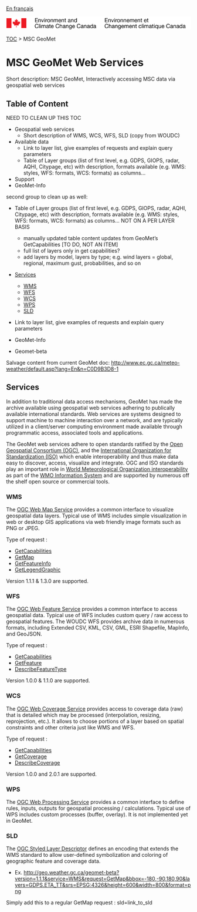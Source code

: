 [En français](readme_fr.md)

![ECCC logo](../img_eccc-logo.png)

[TOC](../readme_en.md) > MSC GeoMet


MSC GeoMet Web Services
=======================

Short description: MSC GeoMet, Interactively accessing MSC data via geospatial web services

Table of Content
----------------

NEED TO CLEAN UP THIS TOC

* Geospatial web services
	* Short description of WMS, WCS, WFS, SLD (copy from WOUDC)
* Available data
	* Link to layer list, give examples of requests and explain query parameters
	* Table of Layer groups (list of first level, e.g. GDPS, GIOPS, radar, AQHI, Citypage, etc) with description, formats available (e.g. WMS: styles, WFS: formats, WCS: formats) as columns...
* Support
* GeoMet-Info

second group to clean up as well:

* Table of Layer groups (list of first level, e.g. GDPS, GIOPS, radar, AQHI, Citypage, etc) with description, formats available (e.g. WMS: styles, WFS: formats, WCS: formats) as columns... NOT ON A PER LAYER BASIS
	* manually updated table content updates from GeoMet’s GetCapabilities [TO DO, NOT AN ITEM]
	* full list of layers only in get capabilities?
	* add layers by model, layers by type; e.g. wind layers = global, regional, maximum gust, probabilities, and so on

* [Services](#Services)
	* [WMS](#WMS)
	* [WFS](#WFS)
	* [WCS](#WCS)
	* [WPS](#WPS)
    * [SLD](#SLD)
* Link to layer list, give examples of requests and explain query parameters
* GeoMet-Info
* Geomet-beta

Salvage content from current GeoMet doc: http://www.ec.gc.ca/meteo-weather/default.asp?lang=En&n=C0D9B3D8-1

## Services

In addition to traditional data access mechanisms, GeoMet has made the archive available using geospatial web services adhering to publically available international standards. Web services are systems designed to support machine to machine interaction over a network, and are typically utilized in a client/server computing environment made available through programmatic access, associated tools and applications.

The GeoMet web services adhere to open standards ratified by the [Open Geospatial Consortium (OGC)](http://www.opengeospatial.org/), and the [International Organization for Standardization (ISO)](http://www.isotc211.org/) which enable interoperability and thus make data easy to discover, access, visualize and integrate. OGC and ISO standards play an important role in [World Meteorological Organization interoperability](http://www.wmo.int/pages/prog/www/WIS/documents/MOAWMO_OGC.pdf) as part of the [WMO Information System](http://www.wmo.int/pages/prog/www/WIS/) and are supported by numerous off the shelf open source or commercial tools.

### WMS
The [OGC Web Map Service](http://www.opengeospatial.org/standards/wms) provides a common interface to visualize geospatial data layers. Typical use of WMS includes simple visualization in web or desktop GIS applications via web friendly image formats such as PNG or JPEG.

Type of request :
* [GetCapabilities](http://geo.weather.gc.ca/geomet/?version=1.3.0&service=WMS&request=GetCapabilities)
* [GetMap](http://geo.weather.gc.ca/geomet/?service=WMS&version=1.3.0&request=GetMap&bbox=-180,-90,90,180&crs=EPSG:4326&width=800&height=600&layers=GDPS.ETA_TT&style=DEFAULT)
* [GetFeatureInfo](http://geo.weather.gc.ca/geomet/?SERVICE=WMS&VERSION=1.1.1&REQUEST=GetFeatureInfo&QUERY_LAYERS=GDPS.ETA_TT&INFO_FORMAT=text/plain&X=1&Y=1&EXCEPTIONS=xml&LAYERS=GDPS.ETA_TT&CRS=CRS:84&BBOX=-73.5,45.6,-73.6,45.4&WIDTH=1&HEIGHT=1)
* [GetLegendGraphic](http://geo.weather.gc.ca/geomet//?LANG=E%26SERVICE=WMS%26VERSION=1.1.1%26REQUEST=GetLegendGraphic%26STYLE=TEMPERATURE%26LAYER=GDPS.ETA_TT%26format=image/png)

Version 1.1.1 & 1.3.0 are supported.

### WFS

The [OGC Web Feature Service](http://www.opengeospatial.org/standards/wfs) provides a common interface to access geospatial data. Typical use of WFS includes custom query / raw access to geospatial features. The WOUDC WFS provides archive data in numerous formats, including Extended CSV, KML, CSV, GML, ESRI Shapefile, MapInfo, and GeoJSON.

Type of request :

* [GetCapabilities](http://geo.weather.gc.ca/geomet/?version=1.1.0&service=WFS&request=GetCapabilities)
* [GetFeature](http://geo.weather.gc.ca/geomet-beta/?version=1.1.0&service=WFS&request=GetFeature&typename=CURRENT_CONDITIONS&SRS=EPSG:4326&BBOX=-73.6,45.4,-73.5,45.6)
* [DescribeFeatureType](http://geo.weather.gc.ca/geomet-beta/?version=1.1.0&service=WFS&request=DescribeFeatureType)

Version 1.0.0 & 1.1.0 are supported.

### WCS

The [OGC Web Coverage Service](http://www.opengeospatial.org/standards/wcs) provides access to coverage data (raw) that is detailed which may be processed (interpolation, resizing, reprojection, etc.). It allows to choose portions of a layer based on spatial constraints and other criteria just like WMS and WFS.

Type of request :
* [GetCapabilities](http://geo.weather.gc.ca/geomet-beta?version=1.0.0&service=WCS&request=GetCapabilities)
* [GetCoverage](http://geo.weather.gc.ca/geomet-beta/?version=1.0.0&service=WCS&request=GetCoverage&coverage=GDPS.ETA_TT&format=GTiff&bbox=-180,-90,180,90&crs=EPSG:4326&width=800&height=600)
* [DescribeCoverage](http://geo.weather.gc.ca/geomet-beta/?version=1.0.0&service=WCS&request=DescribeCoverage&coverage=GDPS.ETA_TT&format=GTiff&bbox=-180,-90,180,90&crs=EPSG:4326&width=800&height=600)



Version 1.0.0 and 2.0.1 are supported.

### WPS

The [OGC Web Processing Service](http://www.opengeospatial.org/standards/wps) provides a common interface to define rules, inputs, outputs for geospatial processing / calculations. Typical use of WPS includes custom processes (buffer, overlay). It is not implemented yet in GeoMet.

### SLD

The [OGC Styled Layer Descriptor](http://www.opengeospatial.org/standards/sld) defines an encoding that extends the WMS standard to allow user-defined symbolization and coloring of geographic feature and coverage data.

* Ex. http://geo.weather.gc.ca/geomet-beta?version=1.1.1&service=WMS&request=GetMap&bbox=-180,-90,180,90&layers=GDPS.ETA_TT&srs=EPSG:4326&height=600&width=800&format=png

Simply add this to a regular GetMap request : sld=link_to_sld
